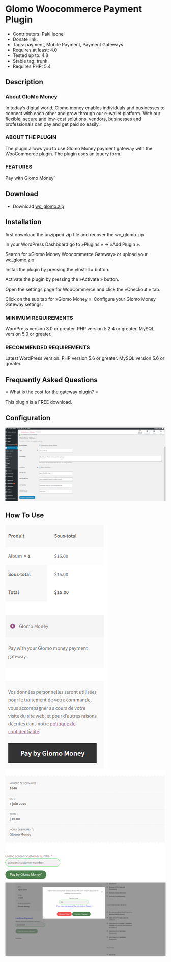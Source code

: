 # Glomo Woocommerce Payment Plugin

- Contributors: Paki leonel
- Donate link: 
- Tags: payment, Mobile Payment, Payment Gateways
- Requires at least: 4.0
- Tested up to: 4.8
- Stable tag: trunk
- Requires PHP: 5.4

## Description

 ### About GloMo Money

In today’s digital world, Glomo money enables individuals and businesses to connect with each other and grow through our e-wallet platform. With our flexible, secure and low-cost solutions, vendors, businesses and professionals can pay and get paid so easily.

 ### ABOUT THE PLUGIN

The plugin allows you to use Glomo Money payment gateway with the WooCommerce plugin. The plugin uses an jquery form.

### FEATURES

Pay with Glomo Money`

## Download 

* Download [wc_glomo.zip](https://github.com/glomoapp/glomo_woocommerce_payment_plugin/raw/master/wc_glomo.zip)

## Installation 
first download the unzipped zip file and recover the wc_glomo.zip


In your WordPress Dashboard go to  »Plugins » -> »Add Plugin ».

Search for »Glomo Money Woocommerce Gateway»
or upload your wc_glomo.zip

Install the plugin by pressing the  »Install » button.

Activate the plugin by pressing the  »Activate » button.

Open the settings page for WooCommerce and click the  »Checkout » tab.

Click on the sub tab for  »Glomo Money ».
Configure your Glomo Money Gateway settings.

### MINIMUM REQUIREMENTS

WordPress version 3.0 or greater.
PHP version 5.2.4 or greater.
MySQL version 5.0 or greater.

### RECOMMENDED REQUIREMENTS

Latest WordPress version.
PHP version 5.6 or greater.
MySQL version 5.6 or greater.

## Frequently Asked Questions

= What is the cost for the gateway plugin? =

This plugin is a FREE download.

## Configuration

![screenshot](img/page4.PNG)

## How To Use

![screenshot](img/page1.PNG) ![screenshot](img/page2.PNG)
![screenshot](img/page3.PNG) 

